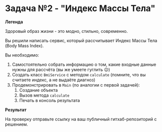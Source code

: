 # Задача №2 - "Индекс Массы Тела"

**Легенда**

Здоровый образ жизни - это модно, стильно, современно.

Вы решили написать сервис, который рассчитывает Индекс Массы Тела (Body Mass Index).

Вы необходимо:
1. Самостоятельно собрать информацию о том, какие входные данные нужны для рассчёта (вы же умеете гуглить 😉)
1. Создать класс `BmiService` с методом `calculate` (помните, что вы считаете индекс, а не выдаёте диагноз)
1. Продемонстрировать в `Main` (по аналогии с первой задачей):
    1. Создание объекта
    2. Вызов метода `calculate`
    3. Печать в консоль результата

**Результат**

На проверку отправьте ссылку на ваш публичный гитхаб-репозиторий с решением.